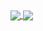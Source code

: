 <a href="https://github.com/Andres6936/Curriculum-Vitae">
  <img align="center" src="https://github-readme-stats.vercel.app/api?username=Andres6936&count_private=true"/>
</a>

<a href="https://github.com/Andres6936/Curriculum-Vitae">
  <img align="center" src="https://github-readme-stats.vercel.app/api/top-langs/?username=Andres6936"/>
</a>

<!--
**Andres6936/Andres6936** is a ✨ _special_ ✨ repository because its `README.md` (this file) appears on your GitHub profile.

Here are some ideas to get you started:

- 🔭 I’m currently working on ...
- 🌱 I’m currently learning ...
- 👯 I’m looking to collaborate on ...
- 🤔 I’m looking for help with ...
- 💬 Ask me about ...
- 📫 How to reach me: ...
- 😄 Pronouns: ...
- ⚡ Fun fact: ...
-->
